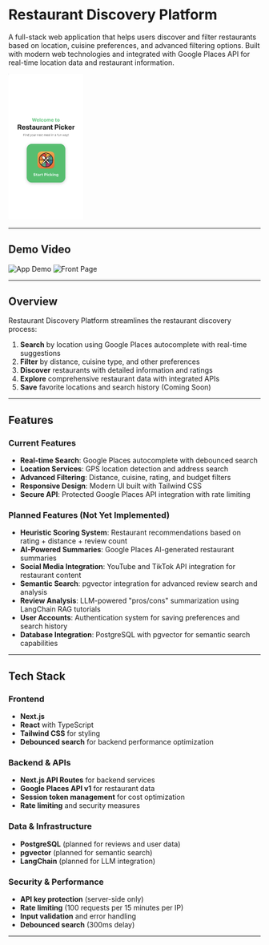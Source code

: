# Restaurant Discovery Platform

A full-stack web application that helps users discover and filter restaurants based on location, cuisine preferences, and advanced filtering options. Built with modern web technologies and integrated with Google Places API for real-time location data and restaurant information.

<img src="docs/home.png" alt="App Screenshot" width="150" />

---

## Demo Video

<img src="docs/record.gif" alt="App Demo" width="250" />
<img src="docs/front.gif" alt="Front Page" width="250" />


---

## Overview

Restaurant Discovery Platform streamlines the restaurant discovery process:

1. **Search** by location using Google Places autocomplete with real-time suggestions
2. **Filter** by distance, cuisine type, and other preferences
3. **Discover** restaurants with detailed information and ratings
4. **Explore** comprehensive restaurant data with integrated APIs
5. **Save** favorite locations and search history (Coming Soon)

---

## Features

### Current Features
- **Real-time Search**: Google Places autocomplete with debounced search
- **Location Services**: GPS location detection and address search
- **Advanced Filtering**: Distance, cuisine, rating, and budget filters
- **Responsive Design**: Modern UI built with Tailwind CSS
- **Secure API**: Protected Google Places API integration with rate limiting

### Planned Features (Not Yet Implemented)
- **Heuristic Scoring System**: Restaurant recommendations based on rating + distance + review count
- **AI-Powered Summaries**: Google Places AI-generated restaurant summaries
- **Social Media Integration**: YouTube and TikTok API integration for restaurant content
- **Semantic Search**: pgvector integration for advanced review search and analysis
- **Review Analysis**: LLM-powered "pros/cons" summarization using LangChain RAG tutorials
- **User Accounts**: Authentication system for saving preferences and search history
- **Database Integration**: PostgreSQL with pgvector for semantic search capabilities

---

## Tech Stack

### Frontend
- **Next.js**
- **React** with TypeScript
- **Tailwind CSS** for styling
- **Debounced search** for backend performance optimization

### Backend & APIs
- **Next.js API Routes** for backend services
- **Google Places API v1** for restaurant data
- **Session token management** for cost optimization
- **Rate limiting** and security measures

### Data & Infrastructure
- **PostgreSQL** (planned for reviews and user data)
- **pgvector** (planned for semantic search)
- **LangChain** (planned for LLM integration)

### Security & Performance
- **API key protection** (server-side only)
- **Rate limiting** (100 requests per 15 minutes per IP)
- **Input validation** and error handling
- **Debounced search** (300ms delay)

---